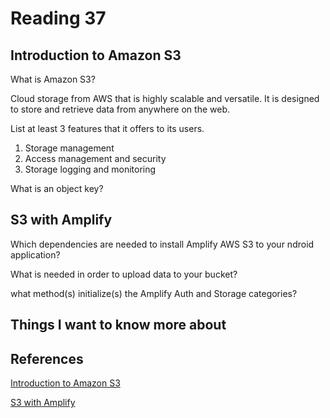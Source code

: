 # Reading 37

## Introduction to Amazon S3

What is Amazon S3?

Cloud storage from AWS that is highly scalable and versatile. It is designed to store and retrieve data from anywhere on the web.

List at least 3 features that it offers to its users.

1. Storage management
2. Access management and security
3. Storage logging and monitoring

What is an object key?



## S3 with Amplify

Which dependencies are needed to install Amplify AWS S3 to your ndroid application?

What is needed in order to upload data to your bucket?

what method(s) initialize(s) the Amplify Auth and Storage categories?

## Things I want to know more about

## References

[Introduction to Amazon S3](https://docs.aws.amazon.com/AmazonS3/latest/dev/Introduction.html)

[S3 with Amplify](https://docs.amplify.aws/lib/storage/getting-started/q/platform/android/)
